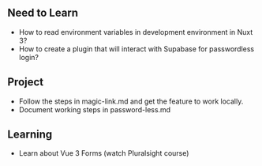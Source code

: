 
## Need to Learn

- How to read environment variables in development environment in Nuxt 3?
- How to create a plugin that will interact with Supabase for passwordless login?

## Project

- Follow the steps in magic-link.md and get the feature to work locally.
- Document working steps in password-less.md

## Learning

- Learn about Vue 3 Forms (watch Pluralsight course)



